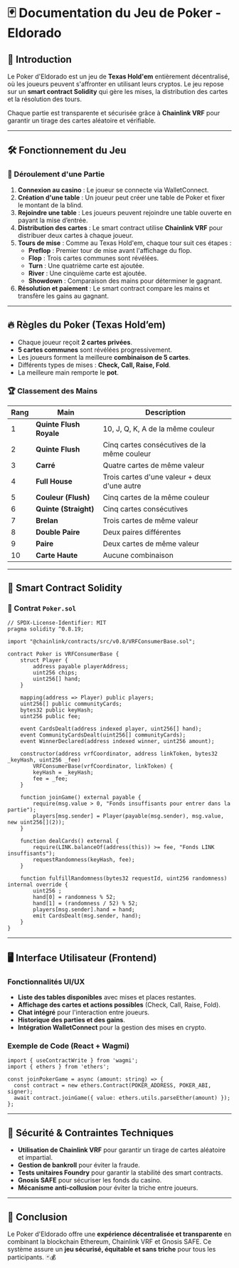 # 🃏 Documentation du Jeu de Poker - Eldorado

## 📌 Introduction
Le Poker d'Eldorado est un jeu de **Texas Hold'em** entièrement décentralisé, où les joueurs peuvent s'affronter en utilisant leurs cryptos. Le jeu repose sur un **smart contract Solidity** qui gère les mises, la distribution des cartes et la résolution des tours.

Chaque partie est transparente et sécurisée grâce à **Chainlink VRF** pour garantir un tirage des cartes aléatoire et vérifiable.

---

## 🛠️ Fonctionnement du Jeu

### 🔄 Déroulement d'une Partie
1. **Connexion au casino** : Le joueur se connecte via WalletConnect.
2. **Création d'une table** : Un joueur peut créer une table de Poker et fixer le montant de la blind.
3. **Rejoindre une table** : Les joueurs peuvent rejoindre une table ouverte en payant la mise d’entrée.
4. **Distribution des cartes** : Le smart contract utilise **Chainlink VRF** pour distribuer deux cartes à chaque joueur.
5. **Tours de mise** : Comme au Texas Hold'em, chaque tour suit ces étapes :
   - **Preflop** : Premier tour de mise avant l'affichage du flop.
   - **Flop** : Trois cartes communes sont révélées.
   - **Turn** : Une quatrième carte est ajoutée.
   - **River** : Une cinquième carte est ajoutée.
   - **Showdown** : Comparaison des mains pour déterminer le gagnant.
6. **Résolution et paiement** : Le smart contract compare les mains et transfère les gains au gagnant.

---

## 🔥 Règles du Poker (Texas Hold’em)
- Chaque joueur reçoit **2 cartes privées**.
- **5 cartes communes** sont révélées progressivement.
- Les joueurs forment la meilleure **combinaison de 5 cartes**.
- Différents types de mises : **Check, Call, Raise, Fold**.
- La meilleure main remporte le **pot**.

### 🏆 Classement des Mains
| Rang | Main | Description |
|------|------|-------------|
| 1 | **Quinte Flush Royale** | 10, J, Q, K, A de la même couleur |
| 2 | **Quinte Flush** | Cinq cartes consécutives de la même couleur |
| 3 | **Carré** | Quatre cartes de même valeur |
| 4 | **Full House** | Trois cartes d'une valeur + deux d'une autre |
| 5 | **Couleur (Flush)** | Cinq cartes de la même couleur |
| 6 | **Quinte (Straight)** | Cinq cartes consécutives |
| 7 | **Brelan** | Trois cartes de même valeur |
| 8 | **Double Paire** | Deux paires différentes |
| 9 | **Paire** | Deux cartes de même valeur |
| 10 | **Carte Haute** | Aucune combinaison |

---

## 🔗 Smart Contract Solidity

### 📜 Contrat `Poker.sol`
```solidity
// SPDX-License-Identifier: MIT
pragma solidity ^0.8.19;

import "@chainlink/contracts/src/v0.8/VRFConsumerBase.sol";

contract Poker is VRFConsumerBase {
    struct Player {
        address payable playerAddress;
        uint256 chips;
        uint256[] hand;
    }

    mapping(address => Player) public players;
    uint256[] public communityCards;
    bytes32 public keyHash;
    uint256 public fee;
    
    event CardsDealt(address indexed player, uint256[] hand);
    event CommunityCardsDealt(uint256[] communityCards);
    event WinnerDeclared(address indexed winner, uint256 amount);
    
    constructor(address vrfCoordinator, address linkToken, bytes32 _keyHash, uint256 _fee)
        VRFConsumerBase(vrfCoordinator, linkToken) {
        keyHash = _keyHash;
        fee = _fee;
    }

    function joinGame() external payable {
        require(msg.value > 0, "Fonds insuffisants pour entrer dans la partie");
        players[msg.sender] = Player(payable(msg.sender), msg.value, new uint256[](2));
    }

    function dealCards() external {
        require(LINK.balanceOf(address(this)) >= fee, "Fonds LINK insuffisants");
        requestRandomness(keyHash, fee);
    }

    function fulfillRandomness(bytes32 requestId, uint256 randomness) internal override {
        uint256 ;
        hand[0] = randomness % 52;
        hand[1] = (randomness / 52) % 52;
        players[msg.sender].hand = hand;
        emit CardsDealt(msg.sender, hand);
    }
}
```

---

## 🖥️ Interface Utilisateur (Frontend)

### Fonctionnalités UI/UX
- **Liste des tables disponibles** avec mises et places restantes.
- **Affichage des cartes et actions possibles** (Check, Call, Raise, Fold).
- **Chat intégré** pour l'interaction entre joueurs.
- **Historique des parties et des gains**.
- **Intégration WalletConnect** pour la gestion des mises en crypto.

### Exemple de Code (React + Wagmi)
```tsx
import { useContractWrite } from 'wagmi';
import { ethers } from 'ethers';

const joinPokerGame = async (amount: string) => {
  const contract = new ethers.Contract(POKER_ADDRESS, POKER_ABI, signer);
  await contract.joinGame({ value: ethers.utils.parseEther(amount) });
};
```

---

## 📜 Sécurité & Contraintes Techniques
- **Utilisation de Chainlink VRF** pour garantir un tirage de cartes aléatoire et impartial.
- **Gestion de bankroll** pour éviter la fraude.
- **Tests unitaires Foundry** pour garantir la stabilité des smart contracts.
- **Gnosis SAFE** pour sécuriser les fonds du casino.
- **Mécanisme anti-collusion** pour éviter la triche entre joueurs.

---

## 📌 Conclusion
Le Poker d'Eldorado offre une **expérience décentralisée et transparente** en combinant la blockchain Ethereum, Chainlink VRF et Gnosis SAFE. Ce système assure un **jeu sécurisé, équitable et sans triche** pour tous les participants. 🃏💰

